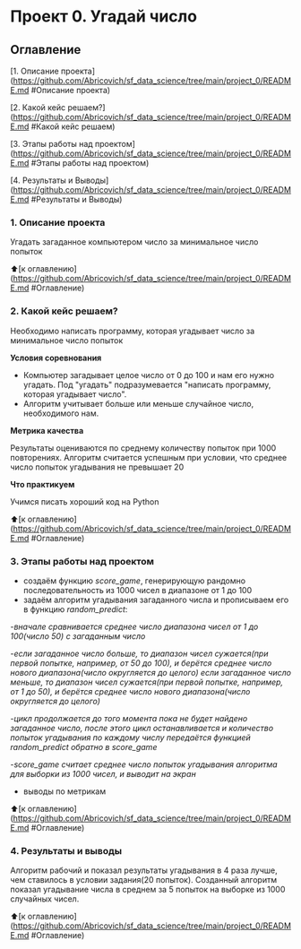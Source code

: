 # Проект 0. Угадай число

## Оглавление

[1. Описание проекта] (https://github.com/Abricovich/sf_data_science/tree/main/project_0/README.md #Описание проекта)

[2. Какой кейс решаем?] (https://github.com/Abricovich/sf_data_science/tree/main/project_0/README.md #Какой кейс решаем)

[3. Этапы работы над проектом] (https://github.com/Abricovich/sf_data_science/tree/main/project_0/README.md #Этапы работы над проектом)

[4. Результаты и Выводы] (https://github.com/Abricovich/sf_data_science/tree/main/project_0/README.md #Результаты и Выводы)



### 1. Описание проекта
Угадать загаданное компьютером число за минимальное число попыток

:arrow_up:[к оглавлению] (https://github.com/Abricovich/sf_data_science/tree/main/project_0/README.md #Оглавление)

### 2. Какой кейс решаем?
Необходимо написать программу, которая угадывает число за минимальное число попыток

**Условия соревнования**
- Компьютер загадывает целое число от 0 до 100 и нам его нужно угадать. Под "угадать" подразумевается "написать программу, которая угадывает число".
- Алгоритм учитывает больше или меньше случайное число, необходимого нам.

**Метрика качества**

Результаты оцениваются по среднему количеству попыток при 1000 повторениях. Алгоритм считается успешным при условии, что среднее число попыток угадывания не превышает 20

**Что практикуем**

Учимся писать хороший код на Python

:arrow_up:[к оглавлению] (https://github.com/Abricovich/sf_data_science/tree/main/project_0/README.md #Оглавление)

### 3. Этапы работы над проектом

- создаём функцию *score_game*, генерирующую рандомно последовательность из 1000 чисел в диапазоне от 1 до 100
- задаём алгоритм угадывания загаданного числа и прописываем его в функцию *random_predict*:

-*вначале сравнивается среднее число диапазона чисел от 1 до 100(число 50) с загаданным число*

-*если загаданное число больше, то диапазон чисел сужается(при первой попытке, например, от 50 до 100), и берётся среднее число нового диапазона(число округляется до целого)
если загаданное число меньше, то диапазон чисел сужается(при первой попытке, например, от 1 до 50), и берётся среднее число нового диапазона(число округляется до целого)*

-*цикл продолжается до того момента пока не будет найдено загаданное число, после этого цикл останавливается и количество попыток угадывания по каждому числу передаётся функцией random_predict обратно в score_game*

-*score_game считает среднее число попыток угадывания алгоритма для выборки из 1000 чисел, и выводит на экран*

- выводы по метрикам

:arrow_up:[к оглавлению] (https://github.com/Abricovich/sf_data_science/tree/main/project_0/README.md #Оглавление)

### 4. Результаты и выводы

Алгоритм рабочий и показал результаты угадывания в 4 раза лучше, чем ставилось в условии задания(20 попыток). Созданный алгоритм показал угадывание числа в среднем за 5 попыток на выборке из 1000 случайных чисел.

:arrow_up:[к оглавлению] (https://github.com/Abricovich/sf_data_science/tree/main/project_0/README.md #Оглавление)











